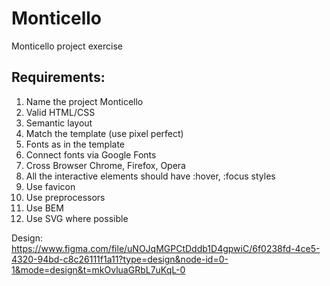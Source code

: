 # Monticello

Monticello project exercise

## Requirements:

1. Name the project Monticello
2. Valid HTML/CSS
3. Semantic layout
4. Match the template (use pixel perfect)
5. Fonts as in the template
6. Connect fonts via Google Fonts
7. Cross Browser Chrome, Firefox, Opera
8. All the interactive elements should have :hover, :focus styles
9. Use favicon
10. Use preprocessors
11. Use BEM
12. Use SVG where possible

Design:
https://www.figma.com/file/uNOJqMGPCtDddb1D4gpwiC/6f0238fd-4ce5-4320-94bd-c8c26111f1a11?type=design&node-id=0-1&mode=design&t=mkOvluaGRbL7uKqL-0
